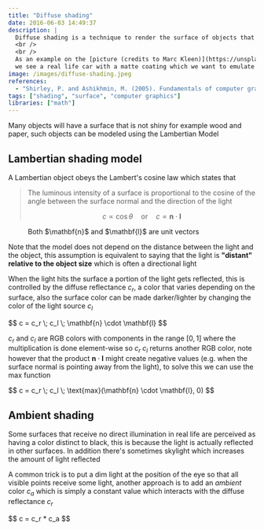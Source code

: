 ```yaml
---
title: "Diffuse shading"
date: 2016-06-03 14:49:37
description: |
  Diffuse shading is a technique to render the surface of objects that are not shinny.
  <br />
  <br />
  As an example on the [picture (credits to Marc Kleen)](https://unsplash.com/photos/8hU6vtwY8l8)
  we see a real life car with a matte coating which we want to emulate using the Lambertian shading model.
image: /images/diffuse-shading.jpeg
references:
  - "Shirley, P. and Ashikhmin, M. (2005). Fundamentals of computer graphics. Wellesley, Mass.: AK Peters."
tags: ["shading", "surface", "computer graphics"]
libraries: ["math"]
---
```


Many objects will have a surface that is not shiny for example wood and paper, such objects can be modeled using the Lambertian Model

## Lambertian shading model

A Lambertian object obeys the Lambert's cosine law which states that

> The luminous intensity of a surface is proportional to the cosine of the angle between the surface normal and the direction of the light
>
> $$
> c \propto \cos{\theta}  \quad \text{or} \quad c \propto \mathbf{n} \cdot \mathbf{l}
> $$

<figure>
  <div class="figure-images">
    <img class="lazy-load" data-src="/images/diffuse-shading!lambertian.jpg" alt="">
  </div>
  <figcaption>Both $\mathbf{n}$ and $\mathbf{l}$ are unit vectors</figcaption>
</figure>

Note that the model does not depend on the distance between the light and the object, this assumption is equivalent to saying that the light is **"distant" relative to the object size** which is often a directional light

When the light hits the surface a portion of the light gets reflected, this is controlled by the diffuse reflectance $c_r$, a color that varies depending on the surface, also the surface color can be made darker/lighter by changing the color of the light source $c_l$

<div>$$
c = c_r \; c_l \; \mathbf{n} \cdot \mathbf{l}
$$</div>

$c_r$ and $c_l$ are RGB colors with components in the range $[0, 1]$ where the multiplication is done element-wise so $c_r\; c_l$ returns another RGB color, note however that the product $\mathbf{n} \cdot \mathbf{l}$ might create negative values (e.g. when the surface normal is pointing away from the light), to solve this we can use the max function

<div>$$
c = c_r \; c_l \; \text{max}(\mathbf{n} \cdot \mathbf{l}, 0)
$$</div>

## Ambient shading

Some surfaces that receive no direct illumination in real life are perceived as having a color distinct to black, this is because the light is actually reflected in other surfaces. In addition there's sometimes skylight which increases the amount of light reflected

A common trick is to put a dim light at the position of the eye so that all visible points receive some light, another approach is to add an *ambient* color $c_a$ which is simply a constant value which interacts with the diffuse reflectance $c_r$

<div>$$
c = c_r * c_a
$$</div>
